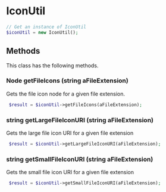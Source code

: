 # IconUtil

```php
// Get an instance of IconUtil
$iconUtil = new IconUtil();
```


## Methods
This class has the following methods.


### Node getFileIcons (string aFileExtension)
Gets the file icon node for a given file extension.

```php
 $result = $iconUtil->getFileIcons(aFileExtension);
```


### string getLargeFileIconURI (string aFileExtension)
Gets the large file icon URI for a given file extension

```php
 $result = $iconUtil->getLargeFileIconURI(aFileExtension);
```


### string getSmallFileIconURI (string aFileExtension)
Gets the small file icon URI for a given file extension

```php
 $result = $iconUtil->getSmallFileIconURI(aFileExtension);
```

